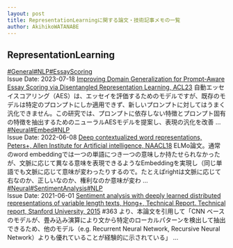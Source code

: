 ```yaml
---
layout: post
title: RepresentationLearningに関する論文・技術記事メモの一覧
author: AkihikoWATANABE
---
```

## RepresentationLearning
<div class="visible-content">
<a class="button" href="articles/General.html">#General</a><a class="button" href="articles/NLP.html">#NLP</a><a class="button" href="articles/EssayScoring.html">#EssayScoring</a><br><span class="issue_date">Issue Date: 2023-07-18</span>
<a href="https://github.com/AkihikoWatanabe/paper_notes/issues/847">Improving Domain Generalization for Prompt-Aware Essay Scoring via Disentangled Representation Learning, ACL23</a>
<span class="snippet">自動エッセイスコアリング（AES）は、エッセイを評価するためのモデルですが、既存のモデルは特定のプロンプトにしか適用できず、新しいプロンプトに対してはうまく汎化できません。この研究では、プロンプトに依存しない特徴とプロンプト固有の特徴を抽出するためのニューラルAESモデルを提案し、表現の汎化を改善 ...</span>
<a class="button" href="articles/Neural.html">#Neural</a><a class="button" href="articles/Embed.html">#Embed</a><a class="button" href="articles/NLP.html">#NLP</a><br><span class="issue_date">Issue Date: 2022-06-08</span>
<a href="https://github.com/AkihikoWatanabe/paper_notes/issues/457">Deep contextualized word representations, Peters+, Allen Institute for Artificial intelligence, NAACL18</a>
<span class="snippet">ELMo論文。通常のword embeddingでは一つの単語につき一つの意味しか持たせられなかったが、文脈に応じて異なる意味を表現できるようなEmbeddingを実現し（同じ単語でも文脈に応じて意味が変わったりするので。たとえばrightは文脈に応じて右なのか、正しいなのか、権利なのか意味が変わ ...</span>
<a class="button" href="articles/Neural.html">#Neural</a><a class="button" href="articles/SentimentAnalysis.html">#SentimentAnalysis</a><a class="button" href="articles/NLP.html">#NLP</a><br><span class="issue_date">Issue Date: 2021-06-01</span>
<a href="https://github.com/AkihikoWatanabe/paper_notes/issues/365">Sentiment analysis with deeply learned distributed representations of variable length texts, Hong+, Technical Report. Technical report, Stanford University, 2015</a>
<span class="snippet">#363 より、本論文を引用して「CNN ベースのモデルが、畳み込み演算により文から特定のローカルパターンを検出して抽出できるため、他のモデル（e.g. Recurrent Neural Network, Recursive Neural Network）よりも優れていることが経験的に示されている」 ...</span>
</div>
